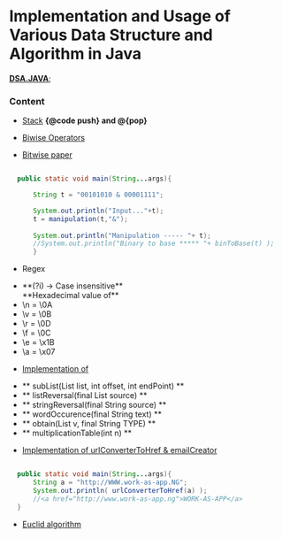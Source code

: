 # Implementation and Usage of Various Data Structure and Algorithm in Java

  **[DSA.JAVA](https://work-ps.herokuapp.com)**;

### Content 
 * [Stack](src/main/java/lang/java/dsa/stack/Stack.java)
	**{@code push} and @{pop}**

 * [Biwise Operators](src/main/java/lang/java/prac/Bitwise.java)
   <br/><li> <a href="https://amudabadmus.wordpress.com/2019/01/13/how-bitwise-operation-works-in-java/"> Bitwise paper</a></li>
  ```Java

	public static void main(String...args){

		String t = "00101010 & 00001111";

		System.out.println("Input..."+t);
		t = manipulation(t,"&"); 
		
		System.out.println("Manipulation ----- "+ t);
		//System.out.println("Binary to base ***** "+ binToBase(t) );
		}
  ``` 
  * Regex<br/>
    <li>**(?i) -> Case insensitive**</li>
    **Hexadecimal value of**
    <li>\n = \0A</li>
    <li>\v = \0B</li>
    <li>\r = \0D</li>
    <li>\f = \0C</li>
    <li>\e = \x1B</li>
    <li>\a = \x07</li>

  * [Implementation of](src/main/java/lang/java/prac/Implementation.java)
	<li>** subList(List<String> list, int offset, int endPoint) **
	</li><li>** listReversal(final List<String> source) **
	</li><li>** stringReversal(final String source) **
	</li><li>** wordOccurence(final String text) **
	</li><li>** obtain(List<T> v, final String TYPE) **
	</li><li>** multiplicationTable(int n) **
	</li>
	
   
 * [Implementation of urlConverterToHref & emailCreator](src/main/java/lang/java/prac/Implementation.java)
  ```Java

	public static void main(String...args){
		String a = "http://WWW.work-as-app.NG";
		System.out.println( urlConverterToHref(a) ); 
		//<a href="http://www.work-as-app.ng">WORK-AS-APP</a> 
	}
  ```  	

   * [Euclid algorithm](https://amudabadmus.wordpress.com/2019/04/08/implementation-real-life-application-of-euclid-algorithmpaper/)
